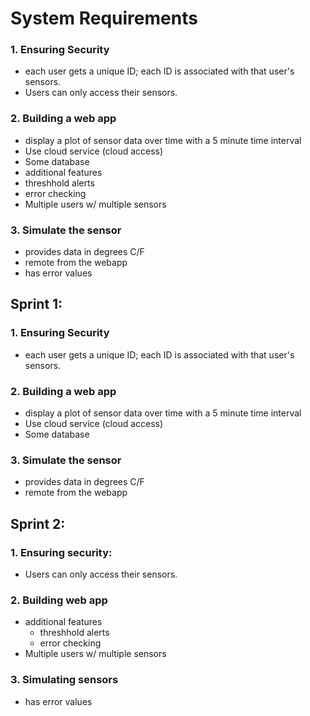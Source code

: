 # System Requirements
### 1. Ensuring Security
  - each user gets a unique ID; each ID is associated with that user's sensors.
  - Users can only access their sensors. 
### 2. Building a web app
  - display a plot of sensor data over time with a 5 minute time interval
  - Use cloud service (cloud access)
  - Some database
  - additional features
   - threshhold alerts
   - error checking
  - Multiple users w/ multiple sensors
### 3. Simulate the sensor
  - provides data in degrees C/F
  - remote from the webapp 
  - has error values
  
   
## Sprint 1:
### 1. Ensuring Security
  - each user gets a unique ID; each ID is associated with that user's sensors. 
### 2. Building a web app
  - display a plot of sensor data over time with a 5 minute time interval
  - Use cloud service (cloud access)
  - Some database
### 3. Simulate the sensor
  - provides data in degrees C/F
  - remote from the webapp 

## Sprint 2:
### 1. Ensuring security: 
  - Users can only access their sensors. 
### 2. Building web app
  - additional features
    - threshhold alerts
    - error checking
  - Multiple users w/ multiple sensors
### 3. Simulating sensors 
  - has error values 
  
